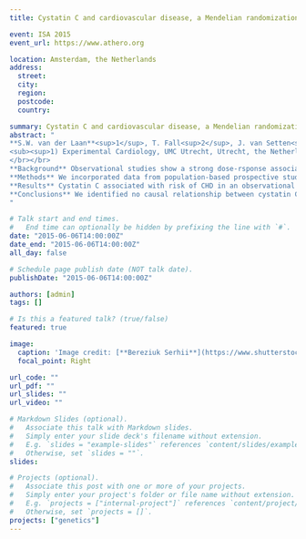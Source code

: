 ```yaml
---
title: Cystatin C and cardiovascular disease, a Mendelian randomization study

event: ISA 2015
event_url: https://www.athero.org

location: Amsterdam, the Netherlands
address:
  street: 
  city: 
  region: 
  postcode: 
  country: 

summary: Cystatin C and cardiovascular disease, a Mendelian randomization study.
abstract: "
**S.W. van der Laan**<sup>1</sup>, T. Fall<sup>2</sup>, J. van Setten<sup>1,3</sup>, P.I.W. de Bakker<sup>3,4</sup>, G. Pasterkamp<sup>1</sup>, J. Ärnlöv<sup>2</sup>, M.V. Holmes<sup>5</sup>, F.W. Asselbergs<sup>3,6,7,8</sup> on behalf of the Cystatin C MR Consortium.</br>
<sub><sup>1) Experimental Cardiology, UMC Utrecht, Utrecht, the Netherlands; 2) Department of Medical Sciences, Uppsala Uni- versity, Uppsala, Sweden; 3) Department of Medical Genetics, UMC Utrecht, Utrecht, the Netherlands; 4) Julius Center for Health Sciences and Primary Care, UMC Utrecht, Utrecht, the Netherlands; 5) Penn Medicine, University of Pennsylvania Health System, United States of America; 6) Institute of Cardiovascular Science, Faculty of Population Health Sciences, University College London, London, United Kingdom; 7) Durrer Center for Cardiogene- tic Research, ICIN-Netherlands Heart Institute, Utrecht, the Netherlands; 8) Department of Cardiology, UMC Utrecht, Utrecht, the Netherlands.</sup></sub>
</br></br>
**Background** Observational studies show a strong dose-rsponse association between circulating cystatin C (encoded by CST3) and incident coronary heart disease (CHD), independent of traditional risk factors and renal function. This supports the hypothesis that circulating cystatin C could represent a causal factor for CHD. However, residual confounding and reverse causality could be alternative explanations that are difficult to tease from observational studies. We sought to investigate the causal role of cystatin C in CHD development by conducting a Mendelian randomization (MR) analysis using a common variant in the *CST3* locus.</br></br>
**Methods** We incorporated data from population-based prospective studies (17 cohorts with 77,501 individuals) with 37,808 measures of cystatin C and added genetic association data from 28 additional datasets (n=123,766) from the CARDIoGRAM, METASTROKE, and CHARGE consortia to yield a total combined sample size of 201,267 individuals including 41,229 CHD events. We used a common variant (rs911119) in *CST3* as a genetic instrument for cystatin C to investigate its causal role in CHD.</br></br>
**Results** Cystatin C associated with risk of CHD in an observational analysis adjusted for age and sex (odds ratio [OR] 2.20; 95% confidence interval [CI]: 1.90, 2.57 per doubling of cystatin C concentration; p=8.87x10<sup>-31</sup>); additional adjustment for confounders (smoking, HDL-cholesterol, BMI, CKD-EPI, and systolic blood pressure) diminished the association (OR 1.60; 95%CI 1.34, 1.96 per doubling of cystatin C concentration; p=9.09x10<sup>-7</sup>). Rs911119 was associated with a decrease on circulating cystatin C levels (5.94% per minor allele; 95%CI 5.51, 6.36; p=4.49x10<sup>-149</sup>), explaining 2.8% of the phenotypic variation. However, the variant did not show significant association with risk of CHD (OR 1.01 (95%CI 0.99, 1.03; p=0.41). Using Mendelian randomization, no causal effect of cystatin C on CHD risk was identified (OR 1.10 per doubling cystatin-C; 95%CI 0.86, 1.41, p=0.459), even though we had >90% power to detect. A causal effect for cystatin C was not identified for any other cardiovascular outcome.</br></br>
**Conclusions** We identified no causal relationship between cystatin C and CVD outcomes. Therapeutics aimed at lowering cystatin-C should not be prioritized for randomized clinical trials of CHD prevention.
"

# Talk start and end times.
#   End time can optionally be hidden by prefixing the line with `#`.
date: "2015-06-06T14:00:00Z"
date_end: "2015-06-06T14:00:00Z"
all_day: false

# Schedule page publish date (NOT talk date).
publishDate: "2015-06-06T14:00:00Z"

authors: [admin]
tags: []

# Is this a featured talk? (true/false)
featured: true

image:
  caption: 'Image credit: [**Bereziuk Serhii**](https://www.shutterstock.com/g/bereziuk%20serhii)'
  focal_point: Right

url_code: ""
url_pdf: ""
url_slides: ""
url_video: ""

# Markdown Slides (optional).
#   Associate this talk with Markdown slides.
#   Simply enter your slide deck's filename without extension.
#   E.g. `slides = "example-slides"` references `content/slides/example-slides.md`.
#   Otherwise, set `slides = ""`.
slides:

# Projects (optional).
#   Associate this post with one or more of your projects.
#   Simply enter your project's folder or file name without extension.
#   E.g. `projects = ["internal-project"]` references `content/project/deep-learning/index.md`.
#   Otherwise, set `projects = []`.
projects: ["genetics"]
---
```


